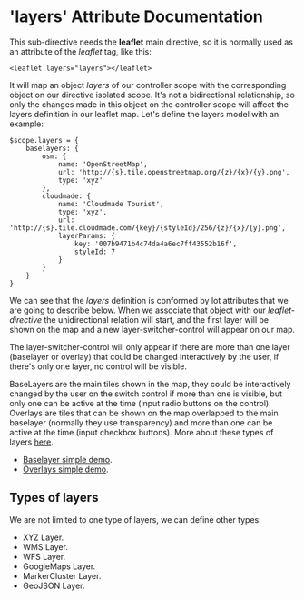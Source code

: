 'layers' Attribute Documentation
==================================

This sub-directive needs the **leaflet** main directive, so it is normally used as an attribute of the *leaflet* tag, like this:

```
<leaflet layers="layers"></leaflet>
```

It will map an object _layers_ of our controller scope with the corresponding object on our directive isolated scope. It's not a bidirectional relationship, so only the changes made in this object on the controller scope will affect the layers definition in
our leaflet map. Let's define the layers model with an example:

```
$scope.layers = {
    baselayers: {
        osm: {
            name: 'OpenStreetMap',
            url: 'http://{s}.tile.openstreetmap.org/{z}/{x}/{y}.png',
            type: 'xyz'
        },
        cloudmade: {
            name: 'Cloudmade Tourist',
            type: 'xyz',
            url: 'http://{s}.tile.cloudmade.com/{key}/{styleId}/256/{z}/{x}/{y}.png',
            layerParams: {
                key: '007b9471b4c74da4a6ec7ff43552b16f',
                styleId: 7
            }
        }
    }
}
```

We can see that the _layers_ definition is conformed by lot attributes that we are going to describe below. When we associate that object with our _leaflet-directive_ the unidirectional relation will start, and the first layer will be shown on the map and a new layer-switcher-control will appear on our map.

The layer-switcher-control will only appear if there are more than one layer (baselayer or overlay) that could be changed interactively by the user, if there's only one layer, no control will be visible.

BaseLayers are the main tiles shown in the map, they could be interactively changed by the user on the switch control if more than one is visible, but only one can be active at the time (input radio buttons on the control). Overlays are tiles that can be shown on the map overlapped to the main baselayer (normally they use transparency) and more than one can be active at the time (input checkbox buttons). More about these types of layers [here](http://leafletjs.com/reference.html#control-layers).

* [Baselayer simple demo](http://tombatossals.github.io/angular-leaflet/examples/layers-simple-example.html).
* [Overlays simple demo](http://tombatossals.github.io/angular-leaflet/examples/overlays-simple-example.html).

Types of layers
---------------
We are not limited to one type of layers, we can define other types:

* XYZ Layer.
* WMS Layer.
* WFS Layer.
* GoogleMaps Layer.
* MarkerCluster Layer.
* GeoJSON Layer.
